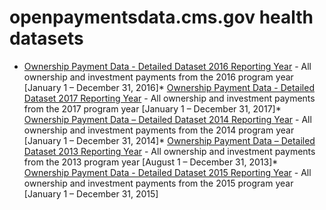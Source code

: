 # openpaymentsdata.cms.gov health datasets
* [Ownership Payment Data - Detailed Dataset 2016 Reporting Year](https://openpaymentsdata.cms.gov/d/5gdd-kf9d) - All ownership and investment payments from the 2016 program year [January 1 – December 31, 2016]* [Ownership Payment Data - Detailed Dataset 2017 Reporting Year](https://openpaymentsdata.cms.gov/d/dxxx-2p5m) - All ownership and investment payments from the 2017 program year [January 1 – December 31, 2017]* [Ownership Payment Data – Detailed Dataset 2014 Reporting Year](https://openpaymentsdata.cms.gov/d/jgfz-8vvz) - All ownership and investment payments from the 2014 program year [January 1 – December 31, 2014]* [Ownership Payment Data – Detailed Dataset 2013 Reporting Year](https://openpaymentsdata.cms.gov/d/98zw-w39y) - All ownership and investment payments from the 2013 program year [August 1 – December 31, 2013]* [Ownership Payment Data - Detailed Dataset 2015 Reporting Year](https://openpaymentsdata.cms.gov/d/4j6e-tv7h) - All ownership and investment payments from the 2015 program year [January 1 – December 31, 2015]
